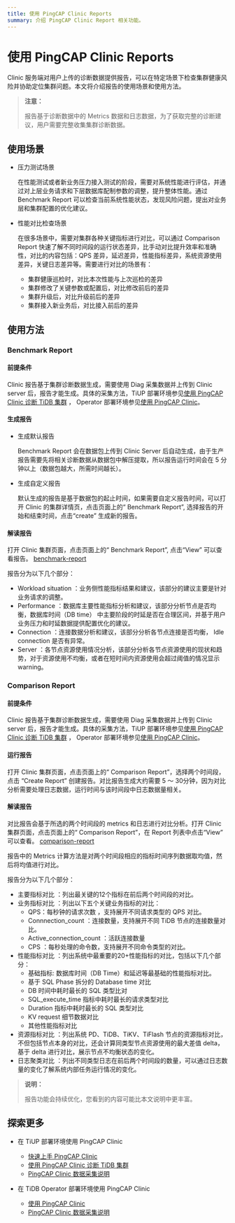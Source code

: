 ```yaml
---
title: 使用 PingCAP Clinic Reports
summary: 介绍 PingCAP Clinic Report 相关功能。
---
```


# 使用 PingCAP Clinic Reports

Clinic 服务端对用户上传的诊断数据提供报告，可以在特定场景下检查集群健康风险并协助定位集群问题。本文将介绍报告的使用场景和使用方法。

> **注意：**
>
> 报告基于诊断数据中的 Metrics 数据和日志数据，为了获取完整的诊断建议，用户需要完整收集集群诊断数据。


## 使用场景

- 压力测试场景

    在性能测试或者新业务压力接入测试的阶段，需要对系统性能进行评估，并通过对上层业务请求和下层数据库配制参数的调整，提升整体性能。通过 Benchmark Report 可以检查当前系统性能状态，发现风险问题，提出对业务层和集群配置的优化建议。

- 性能对比检查场景

    在很多场景中，需要对集群各种关键指标进行对比，可以通过 Comparison Report 快速了解不同时间段的运行状态差异，比手动对比提升效率和准确性，对比的内容包括：QPS 差异，延迟差异，性能指标差异，系统资源使用差异，关键日志差异等。需要进行对比的场景有：
    - 集群健康巡检时，对比本次性能与上次巡检的差异
    - 集群修改了关键参数或配置后，对比修改前后的差异
    - 集群升级后，对比升级前后的差异
    - 集群接入新业务后，对比接入前后的差异

## 使用方法

### Benchmark Report

#### 前提条件

Clinic 报告基于集群诊断数据生成，需要使用 Diag 采集数据并上传到 Clinic server 后，报告才能生成。具体的采集方法，TiUP 部署环境参见[使用 PingCAP Clinic 诊断 TiDB 集群](/clinic/clinic-user-guide-for-tiup.md) ， Operator 部署环境参见[使用 PingCAP Clinic](https://docs.pingcap.com/zh/tidb-in-kubernetes/stable/clinic-user-guide)。

#### 生成报告
- 生成默认报告

    Benchmark Report 会在数据包上传到 Clinic Server 后自动生成，由于生产报告需要先将相关诊断数据从数据包中解压提取，所以报告运行时间会在 5 分钟以上（数据包越大，所需时间越长）。

- 生成自定义报告

    默认生成的报告是基于数据包的起止时间，如果需要自定义报告时间，可以打开 Clinic 的集群详情页，点击页面上的“ Benchmark Report”, 选择报告的开始和结束时间，点击“create” 生成新的报告。

#### 解读报告

打开 Clinic 集群页面，点击页面上的“ Benchmark Report”,  点击“View” 可以查看报告。
[benchmark-report](/media/clinic-benchmark-report.png)

报告分为以下几个部分：

-  Workload situation ：业务侧性能指标结果和建议，该部分的建议主要是针对业务请求的调整。
- Performance ：数据库主要性能指标分析和建议，该部分分析节点是否均衡，数据库时间（DB time） 中主要阶段的时延是否在合理区间，并基于用户业务压力和时延数据提供配置优化的建议。
- Connection ：连接数据分析和建议，该部分分析各节点连接是否均衡， Idle connection 是否有异常。
- Server ：各节点资源使用情况分析，该部分分析各节点资源使用的现状和趋势，对于资源使用不均衡，或者在短时间内资源使用会超过阈值的情况显示 warning。

### Comparison Report

#### 前提条件

Clinic 报告基于集群诊断数据生成，需要使用 Diag 采集数据并上传到 Clinic server 后，报告才能生成。具体的采集方法，TiUP 部署环境参见[使用 PingCAP Clinic 诊断 TiDB 集群](/clinic/clinic-user-guide-for-tiup.md) ， Operator 部署环境参见[使用 PingCAP Clinic](https://docs.pingcap.com/zh/tidb-in-kubernetes/stable/clinic-user-guide)。

#### 运行报告

打开 Clinic 集群页面，点击页面上的“ Comparison Report”，选择两个时间段，点击 “Create Report” 创建报告。对比报告生成大约需要 5 ～ 30分钟，因为对比分析需要处理日志数据，运行时间与该时间段中日志数据量相关。

#### 解读报告

对比报告会基于所选的两个时间段的 metrics 和日志进行对比分析。打开 Clinic 集群页面，点击页面上的“ Comparison Report”，在 Report 列表中点击“View” 可以查看。
[comparison-report](/media/clinic-comparison-report.png)

报告中的 Metrics 计算方法是对两个时间段相应的指标时间序列数据取均值，然后将均值进行对比。

报告分为以下几个部分：
- 主要指标对比 ：列出最关键的12个指标在前后两个时间段的对比。
- 业务指标对比 ：列出以下五个关键业务指标的对比：
  - QPS：每秒钟的请求次数 ，支持展开不同请求类型的 QPS 对比。
  - Connnection_count ：连接数量，支持展开不同 TiDB 节点的连接数量对比。
  - Active_connection_count ：活跃连接数量
  - CPS ：每秒处理的命令数，支持展开不同命令类型的对比。
- 性能指标对比 ：列出系统中最重要的20+性能指标的对比，包括以下几个部分：
  - 基础指标: 数据库时间（DB Time）和延迟等最基础的性能指标对比。
  - 基于 SQL Phase 拆分的 Database time 对比
  - DB 时间中耗时最长的 SQL 类型比对
  - SQL_execute_time 指标中耗时最长的请求类型对比
  - Duration 指标中耗时最长的 SQL 类型对比
  - KV request 细节数据对比
  - 其他性能指标对比
- 资源指标对比 ：列出系统 PD、TiDB、TiKV、TiFlash 节点的资源指标对比，不但包括节点本身的对比，还会计算同类型节点资源使用的最大差值 delta，基于 delta 进行对比，展示节点不均衡状态的变化。
- 日志聚类对比 ：列出不同类型日志在前后两个时间段的数量，可以通过日志数量的变化了解系统内部任务运行情况的变化。

> **说明：**
>
> 报告功能会持续优化，您看到的内容可能比本文说明中更丰富。

## 探索更多

- 在 TiUP 部署环境使用 PingCAP Clinic

    - [快速上手 PingCAP Clinic](/clinic/quick-start-with-clinic.md)
    - [使用 PingCAP Clinic 诊断 TiDB 集群](/clinic/clinic-user-guide-for-tiup.md)
    - [PingCAP Clinic 数据采集说明](/clinic/clinic-data-instruction-for-tiup.md)

- 在 TiDB Operator 部署环境使用 PingCAP Clinic

    - [使用 PingCAP Clinic](https://docs.pingcap.com/zh/tidb-in-kubernetes/stable/clinic-user-guide)
    - [PingCAP Clinic 数据采集说明](https://docs.pingcap.com/zh/tidb-in-kubernetes/stable/clinic-data-instruction)